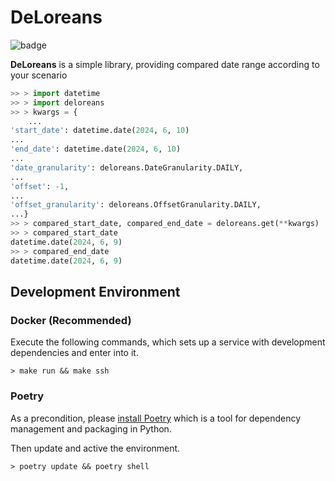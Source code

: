 # DeLoreans
![badge](https://img.shields.io/endpoint?url=https://gist.githubusercontent.com/usharerose/2c9c2c824a9b4150718e84579abbe456/raw/badge.json)

**DeLoreans** is a simple library, providing compared date range according to your scenario

```python
>> > import datetime
>> > import deloreans
>> > kwargs = {
    ...
'start_date': datetime.date(2024, 6, 10)
...
'end_date': datetime.date(2024, 6, 10)
...
'date_granularity': deloreans.DateGranularity.DAILY,
...
'offset': -1,
...
'offset_granularity': deloreans.OffsetGranularity.DAILY,
...}
>> > compared_start_date, compared_end_date = deloreans.get(**kwargs)
>> > compared_start_date
datetime.date(2024, 6, 9)
>> > compared_end_date
datetime.date(2024, 6, 9)
```

## Development Environment
### Docker (Recommended)
Execute the following commands, which sets up a service with development dependencies and enter into it.
```shell
> make run && make ssh
```
### Poetry
As a precondition, please [install Poetry](https://python-poetry.org/docs/1.7/#installation) which is a tool for dependency management and packaging in Python.

Then update and active the environment.
```shell
> poetry update && poetry shell
```
